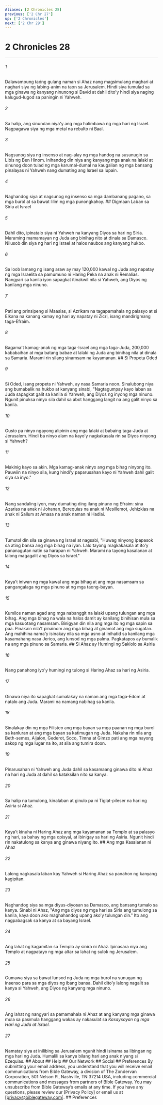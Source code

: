 ```yaml
---
Aliases: [2 Chronicles 28]
previous: ['2 Chr 27']
up: ['2 Chronicles']
next: ['2 Chr 29']
---
```

# 2 Chronicles 28

***












###### 1 





Dalawampung taóng gulang naman si Ahaz nang magsimulang maghari at naghari siya ng labing-anim na taon sa Jerusalem. Hindi siya tumulad sa mga ginawa ng kanyang ninunong si David at dahil dito'y hindi siya naging kalugud-lugod sa paningin ni Yahweh. 











###### 2 





Sa halip, ang sinundan niya'y ang mga halimbawa ng mga hari ng Israel. Nagpagawa siya ng mga metal na rebulto ni Baal. 











###### 3 





Nagsunog siya ng insenso at nag-alay ng mga handog na susunugin sa Libis ng Ben Hinom. Inihandog din niya ang kanyang mga anak na lalaki at sinunog doon tulad ng mga karumal-dumal na kaugalian ng mga bansang pinalayas ni Yahweh nang dumating ang Israel sa lupain. 











###### 4 





Naghandog siya at nagsunog ng insenso sa mga dambanang pagano, sa mga burol at sa bawat lilim ng mga punongkahoy. ## Digmaan Laban sa Siria at Israel 











###### 5 





Dahil dito, ipinatalo siya ni Yahweh na kanyang Diyos sa hari ng Siria. Maraming mamamayan ng Juda ang binihag nito at dinala sa Damasco. Nilusob din siya ng hari ng Israel at halos naubos ang kanyang hukbo. 











###### 6 





Sa loob lamang ng isang araw ay may 120,000 kawal ng Juda ang napatay ng mga Israelita sa pamumuno ni Haring Peka na anak ni Remalias. Nangyari sa kanila iyon sapagkat itinakwil nila si Yahweh, ang Diyos ng kanilang mga ninuno. 











###### 7 





Pati ang prinsipeng si Maasias, si Azrikam na tagapamahala ng palasyo at si Elkana na kanang kamay ng hari ay napatay ni Zicri, isang mandirigmang taga-Efraim. 











###### 8 





Bagama't kamag-anak ng mga taga-Israel ang mga taga-Juda, 200,000 kababaihan at mga batang babae at lalaki ng Juda ang binihag nila at dinala sa Samaria. Marami rin silang sinamsam na kayamanan. ## Si Propeta Oded 











###### 9 





Si Oded, isang propeta ni Yahweh, ay nasa Samaria noon. Sinalubong niya ang bumabalik na hukbo at kanyang sinabi, "Nagtagumpay kayo laban sa Juda sapagkat galit sa kanila si Yahweh, ang Diyos ng inyong mga ninuno. Ngunit pinuksa ninyo sila dahil sa abot hanggang langit na ang galit ninyo sa kanila. 











###### 10 





Gusto pa ninyo ngayong alipinin ang mga lalaki at babaing taga-Juda at Jerusalem. Hindi ba ninyo alam na kayo'y nagkakasala rin sa Diyos ninyong si Yahweh? 











###### 11 





Makinig kayo sa akin. Mga kamag-anak ninyo ang mga bihag ninyong ito. Pauwiin na ninyo sila, kung hindi'y paparusahan kayo ni Yahweh dahil galit siya sa inyo." 











###### 12 





Nang sandaling iyon, may dumating ding ilang pinuno ng Efraim: sina Azarias na anak ni Johanan, Berequias na anak ni Mesillemot, Jehizkias na anak ni Sallum at Amasa na anak naman ni Hadlai. 











###### 13 





Tumutol din sila sa ginawa ng Israel at nagsabi, "Huwag ninyong ipapasok sa ating bansa ang mga bihag na iyan. Lalo tayong magkakasala at ito'y pananagutan natin sa harapan ni Yahweh. Marami na tayong kasalanan at lalong magagalit ang Diyos sa Israel." 











###### 14 





Kaya't iniwan ng mga kawal ang mga bihag at ang mga nasamsam sa pangangalaga ng mga pinuno at ng mga taong-bayan. 











###### 15 





Kumilos naman agad ang mga nabanggit na lalaki upang tulungan ang mga bihag. Ang mga bihag na wala na halos damit ay kanilang binihisan mula sa mga kasuotang nasamsam. Binigyan din nila ang mga ito ng mga sapin sa paa. Pinakain nila't pinainom ang mga bihag at ginamot ang mga sugatan. Ang mahihina nama'y isinakay nila sa mga asno at inihatid sa kanilang mga kasamahang nasa Jerico, ang lunsod ng mga palma. Pagkatapos ay bumalik na ang mga pinuno sa Samaria. ## Si Ahaz ay Humingi ng Saklolo sa Asiria 











###### 16 





Nang panahong iyo'y humingi ng tulong si Haring Ahaz sa hari ng Asiria. 











###### 17 





Ginawa niya ito sapagkat sumalakay na naman ang mga taga-Edom at natalo ang Juda. Marami na namang nabihag sa kanila. 











###### 18 





Sinalakay din ng mga Filisteo ang mga bayan sa mga paanan ng mga burol sa kanluran at ang mga bayan sa katimugan ng Juda. Nakuha rin nila ang Beth-semes, Aijalon, Gederot, Soco, Timna at Gimzo pati ang mga nayong sakop ng mga lugar na ito, at sila ang tumira doon. 











###### 19 





Pinarusahan ni Yahweh ang Juda dahil sa kasamaang ginawa dito ni Ahaz na hari ng Juda at dahil sa kataksilan nito sa kanya. 











###### 20 





Sa halip na tumulong, kinalaban at ginulo pa ni Tiglat-pileser na hari ng Asiria si Ahaz. 











###### 21 





Kaya't kinuha ni Haring Ahaz ang mga kayamanan sa Templo at sa palasyo ng hari, sa bahay ng mga opisyal, at ibinigay sa hari ng Asiria. Ngunit hindi rin nakatulong sa kanya ang ginawa niyang ito. ## Ang mga Kasalanan ni Ahaz 











###### 22 





Lalong nagkasala laban kay Yahweh si Haring Ahaz sa panahon ng kanyang kagipitan. 











###### 23 





Naghandog siya sa mga diyus-diyosan sa Damasco, ang bansang tumalo sa kanya. Sinabi ni Ahaz, "Ang mga diyos ng mga hari sa Siria ang tumulong sa kanila, kaya doon ako maghahandog upang ako'y tulungan din." Ito ang nagpabagsak sa kanya at sa bayang Israel. 











###### 24 





Ang lahat ng kagamitan sa Templo ay sinira ni Ahaz. Ipinasara niya ang Templo at nagpatayo ng mga altar sa lahat ng sulok ng Jerusalem. 











###### 25 





Gumawa siya sa bawat lunsod ng Juda ng mga burol na sunugan ng insenso para sa mga diyos ng ibang bansa. Dahil dito'y lalong nagalit sa kanya si Yahweh, ang Diyos ng kanyang mga ninuno. 











###### 26 





Ang lahat ng nangyari sa pamamahala ni Ahaz at ang kanyang mga ginawa mula sa pasimula hanggang wakas ay nakasulat sa _Kasaysayan ng mga Hari ng Juda at Israel._ 











###### 27 





Namatay siya at inilibing sa Jerusalem ngunit hindi isinama sa libingan ng mga hari ng Juda. Humalili sa kanya bilang hari ang anak niyang si Ezequias. ## About ## Help ## Our Network ## Social ## Preferences By submitting your email address, you understand that you will receive email communications from Bible Gateway, a division of The Zondervan Corporation, 501 Nelson Pl, Nashville, TN 37214 USA, including commercial communications and messages from partners of Bible Gateway. You may unsubscribe from Bible Gateway&rsquo;s emails at any time. If you have any questions, please review our [Privacy Policy] or email us at [privacy@biblegateway.com]. ## Preferences
